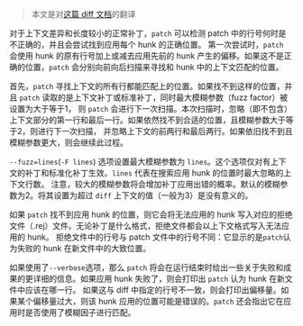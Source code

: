 > 本文是对[这篇 diff 文档](https://www.gnu.org/software/diffutils/manual/html_node/Inexact.html)的翻译

对于上下文差异和长度较小的正常补丁，`patch` 可以检测 patch 中的行号何时是不正确的，并且会尝试找到应用每个 hunk 的正确位置。
第一次尝试时，`patch` 会使用 hunk 的原有行号加上或减去应用先前的 hunk 产生的偏移。如果这不是正确的位置，`patch` 会分别向前向后扫描来寻找和 hunk 中的上下文匹配的位置。

首先，`patch` 寻找上下文的所有行都能匹配上的位置。如果找不到这样的位置，并且 `patch` 读取的是上下文补丁或标准补丁，同时最大模糊参数（fuzz factor）被设置为大于等于1，
则 `patch` 会进行下一次扫描。本次扫描时，忽略（即不包含）上下文部分的第一行和最后一行。如果依然找不到合适的位置，且模糊参数大于等于2，则进行下一次扫描，
并忽略上下文的前两行和最后两行。如果依旧找不到且模糊参数更大，则会继续此过程。

`--fuzz=lines`(`-F lines`) 选项设置最大模糊参数为 `lines`。这个选项仅对有上下文的补丁和标准化补丁生效。`lines` 代表在搜索应用 hunk 的位置时最大忽略的上下文行数。
注意，较大的模糊参数将会增加补丁应用出错的概率。默认的模糊参数为2。将其设置为超过 `diff` 上下文的值（一般为3）是没有意义的。

如果 `patch` 找不到应用 hunk 的位置，则它会将无法应用的 hunk 写入对应的拒绝文件（.rej）文件。无论补丁是什么格式，拒绝文件都会以上下文格式写入无法应用的 hunk。
拒绝文件中的行号与 patch 文件中的行号不同：它显示的是`patch`认为失败的 hunk 在新文件中的大致位置。

如果使用了`--verbose`选项，那么 `patch` 将会在运行结束时给出一些关于失败和成果的更详细的信息。如果应用 hunk 失败了，则会打印出 `patch` 认为 hunk 在新文件中应该在哪一行。
如果这与 diff 中指定的行号不一致，则会打印出偏移量。如果某个偏移量过大，则该 hunk 应用的位置可能是错误的。`patch` 还会指出它在应用时是否使用了模糊因子进行匹配。
